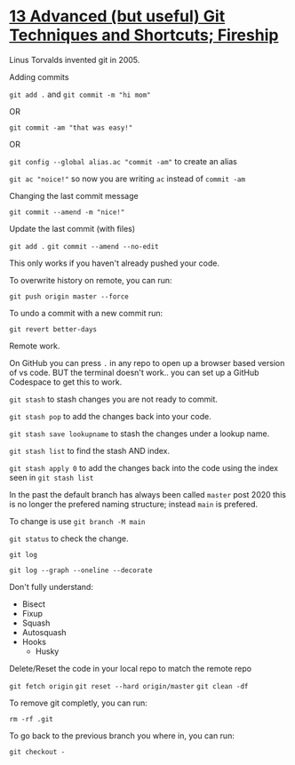 # [13 Advanced (but useful) Git Techniques and Shortcuts; Fireship](https://www.youtube.com/watch?v=ecK3EnyGD8o)

Linus Torvalds invented git in 2005.

Adding commits

`git add .` and `git commit -m "hi mom"`

OR

`git commit -am "that was easy!"`

OR

`git config --global alias.ac "commit -am"` to create an alias

`git ac "noice!"` so now you are writing `ac` instead of `commit -am`

Changing the last commit message

`git commit --amend -m "nice!"`

Update the last commit (with files)

`git add .`
`git commit --amend --no-edit`

This only works if you haven't already pushed your code.

To overwrite history on remote, you can run:

`git push origin master --force`

To undo a commit with a new commit run:

`git revert better-days`

Remote work.

On GitHub you can press `.` in any repo to open up a browser based version of vs code. BUT the terminal doesn't work.. you can set up a GitHub Codespace to get this to work.

`git stash` to stash changes you are not ready to commit.

`git stash pop` to add the changes back into your code.

`git stash save lookupname` to stash the changes under a lookup name.

`git stash list` to find the stash AND index.

`git stash apply 0` to add the changes back into the code using the index seen in `git stash list`

In the past the default branch has always been called `master` post 2020 this is no longer the prefered naming structure; instead `main` is prefered.

To change is use `git branch -M main`

`git status` to check the change.

`git log`

`git log --graph --oneline --decorate`

Don't fully understand:

- Bisect
- Fixup
- Squash
- Autosquash
- Hooks
    - Husky

Delete/Reset the code in your local repo to match the remote repo

`git fetch origin`
`git reset --hard origin/master`
`git clean -df`

To remove git completly, you can run:

`rm -rf .git`

To go back to the previous branch you where in, you can run:

`git checkout -`